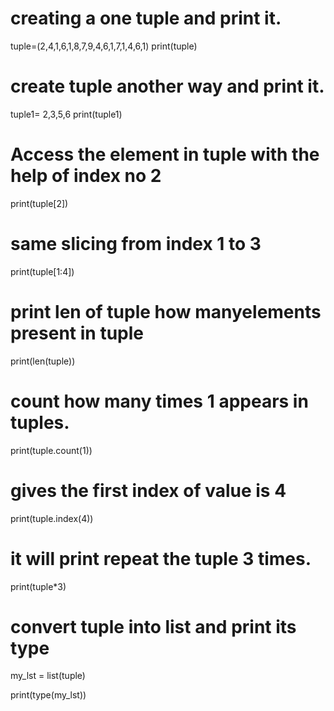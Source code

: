 
# creating a one tuple and print it.
tuple=(2,4,1,6,1,8,7,9,4,6,1,7,1,4,6,1)
print(tuple)

# create tuple another way and print it.
tuple1= 2,3,5,6
print(tuple1)

# Access the element in tuple with the help of index no 2
print(tuple[2])

# same slicing from index 1 to 3
print(tuple[1:4])

# print len of tuple how manyelements present in tuple
print(len(tuple))

# count how many times 1 appears in tuples.
print(tuple.count(1))

# gives the first index of value is 4 
print(tuple.index(4))

# it will print repeat the tuple 3 times.
print(tuple*3)

# convert tuple into list and print its type
my_lst = list(tuple)

print(type(my_lst))